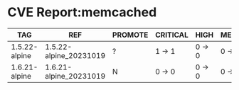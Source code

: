 # CVE Report:memcached
|      TAG      |          REF           | PROMOTE | CRITICAL |  HIGH  | MEDIUM |  LOW   | UNKNOWN |
|---------------|------------------------|---------|----------|--------|--------|--------|---------|
| 1.5.22-alpine | 1.5.22-alpine_20231019 | ?       | 1 -> 1   | 0 -> 0 | 0 -> 0 | 0 -> 0 | 0 -> 0  |
| 1.6.21-alpine | 1.6.21-alpine_20231019 | N       | 0 -> 0   | 0 -> 0 | 0 -> 0 | 0 -> 0 | 0 -> 0  |
